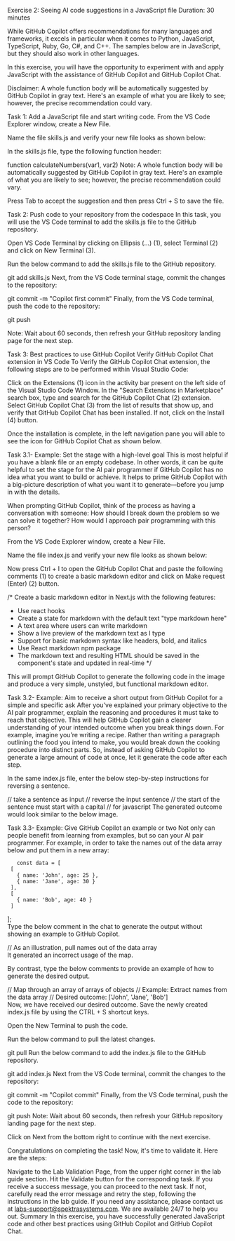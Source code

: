 Exercise 2: Seeing AI code suggestions in a JavaScript file
Duration: 30 minutes

While GitHub Copilot offers recommendations for many languages and frameworks, it excels in particular when it comes to Python, JavaScript, TypeScript, Ruby, Go, C#, and C++. The samples below are in JavaScript, but they should also work in other languages.

In this exercise, you will have the opportunity to experiment with and apply JavaScript with the assistance of GitHub Copilot and GitHub Copilot Chat.

Disclaimer: A whole function body will be automatically suggested by GitHub Copilot in gray text. Here's an example of what you are likely to see; however, the precise recommendation could vary.

Task 1: Add a JavaScript file and start writing code.
From the VS Code Explorer window, create a New File.



Name the file skills.js and verify your new file looks as shown below:



In the skills.js file, type the following function header:

function calculateNumbers(var1, var2)
Note: A whole function body will be automatically suggested by GitHub Copilot in gray text. Here's an example of what you are likely to see; however, the precise recommendation could vary.



Press Tab to accept the suggestion and then press Ctrl + S to save the file.



Task 2: Push code to your repository from the codespace
In this task, you will use the VS Code terminal to add the skills.js file to the GitHub repository.

Open VS Code Terminal by clicking on Ellipsis (...) (1), select Terminal (2) and click on New Terminal (3).



Run the below command to add the skills.js file to the GitHub repository.

git add skills.js
Next, from the VS Code terminal stage, commit the changes to the repository:

git commit -m "Copilot first commit"
Finally, from the VS Code terminal, push the code to the repository:

git push


Note: Wait about 60 seconds, then refresh your GitHub repository landing page for the next step.

Task 3: Best practices to use GitHub Copilot
Verify GitHub Copilot Chat extension in VS Code
To Verify the GitHub Copilot Chat extension, the following steps are to be performed within Visual Studio Code:

Click on the Extensions (1) icon in the activity bar present on the left side of the Visual Studio Code Window.
In the "Search Extensions in Marketplace" search box, type and search for the GitHub Copilot Chat (2) extension.
Select GitHub Copilot Chat (3) from the list of results that show up, and verify that GitHub Copilot Chat has been installed.
If not, click on the Install (4) button.


Once the installation is complete, in the left navigation pane you will able to see the icon for GitHub Copilot Chat as shown below.



Task 3.1- Example: Set the stage with a high-level goal
This is most helpful if you have a blank file or an empty codebase. In other words, it can be quite helpful to set the stage for the AI pair programmer if GitHub Copilot has no idea what you want to build or achieve. It helps to prime GitHub Copilot with a big-picture description of what you want it to generate—before you jump in with the details.

When prompting GitHub Copilot, think of the process as having a conversation with someone: How should I break down the problem so we can solve it together? How would I approach pair programming with this person?

From the VS Code Explorer window, create a New File.



Name the file index.js and verify your new file looks as shown below:



Now press Ctrl + I to open the GitHub Copilot Chat and paste the following comments (1) to create a basic markdown editor and click on Make request (Enter) (2) button.

/*
Create a basic markdown editor in Next.js with the following features:
- Use react hooks
- Create a state for markdown with the default text "type markdown here"
- A text area where users can write markdown 
- Show a live preview of the markdown text as I type
- Support for basic markdown syntax like headers, bold, and italics 
- Use React markdown npm package 
- The markdown text and resulting HTML should be saved in the component's state and updated in real-time 
*/


This will prompt GitHub Copilot to generate the following code in the image and produce a very simple, unstyled, but functional markdown editor.



Task 3.2- Example: Aim to receive a short output from GitHub Copilot for a simple and specific ask
After you've explained your primary objective to the AI pair programmer, explain the reasoning and procedures it must take to reach that objective. This will help GitHub Copilot gain a clearer understanding of your intended outcome when you break things down. For example, imagine you’re writing a recipe. Rather than writing a paragraph outlining the food you intend to make, you would break down the cooking procedure into distinct parts. So, instead of asking GitHub Copilot to generate a large amount of code at once, let it generate the code after each step.

In the same index.js file, enter the below step-by-step instructions for reversing a sentence.

  // take a sentence as input
  // reverse the input sentence
  // the start of the sentence must start with a capital
  // for javascript
The generated outcome would look similar to the below image.



Task 3.3- Example: Give GitHub Copilot an example or two
Not only can people benefit from learning from examples, but so can your AI pair programmer. For example, in order to take the names out of the data array below and put them in a new array:

       const data = [
     [
       { name: 'John', age: 25 },
       { name: 'Jane', age: 30 }
     ],
     [
       { name: 'Bob', age: 40 }
     ]
   ];    
Type the below comment in the chat to generate the output without showing an example to GitHub Copilot.

 // As an illustration, pull names out of the data array  
It generated an incorrect usage of the map.



By contrast, type the below comments to provide an example of how to generate the desired output.

  // Map through an array of arrays of objects
  // Example: Extract names from the data array
  // Desired outcome: ['John', 'Jane', 'Bob']    
Now, we have received our desired outcome. Save the newly created index.js file by using the CTRL + S shortcut keys.



Open the New Terminal to push the code.

Run the below command to pull the latest changes.

git pull
Run the below command to add the index.js file to the GitHub repository.

git add index.js
Next from the VS Code terminal, commit the changes to the repository:

git commit -m "Copilot commit"
Finally, from the VS Code terminal, push the code to the repository:

git push
Note: Wait about 60 seconds, then refresh your GitHub repository landing page for the next step.

Click on Next from the bottom right to continue with the next exercise.

Congratulations on completing the task! Now, it's time to validate it. Here are the steps:

Navigate to the Lab Validation Page, from the upper right corner in the lab guide section.
Hit the Validate button for the corresponding task. If you receive a success message, you can proceed to the next task.
If not, carefully read the error message and retry the step, following the instructions in the lab guide.
If you need any assistance, please contact us at labs-support@spektrasystems.com. We are available 24/7 to help you out.
Summary
In this exercise, you have successfully generated JavaScript code and other best practices using GitHub Copilot and GitHub Copilot Chat.